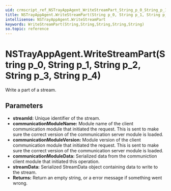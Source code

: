 ```yaml
---
uid: crmscript_ref_NSTrayAppAgent_WriteStreamPart_String_p_0_String_p_1_String_p_2_String_p_3_String_p_4
title: NSTrayAppAgent.WriteStreamPart(String p_0, String p_1, String p_2, String p_3, String p_4)
intellisense: NSTrayAppAgent.WriteStreamPart
keywords: WriteStreamPart(String,String,String,String,String)
so.topic: reference
---
```


# NSTrayAppAgent.WriteStreamPart(String p_0, String p_1, String p_2, String p_3, String p_4)

Write a part of a stream.

## Parameters

* **streamId:** Unique identifier of the stream.
* **communicationModuleName:** Module name of the client communication module that initiated the request. This is sent to make sure the correct version of the communication server module is loaded.
* **communicationModuleVersion:** Module version of the client communication module that initiated the request. This is sent to make sure the correct version of the communication server module is loaded.
* **communicationModuleData:** Serialized data from the communiction client module that initiated this operation.
* **streamData:** Serialized StreamData object containing data to write to the stream.
* **Returns:** Return an empty string, or a error message if something went wrong.
